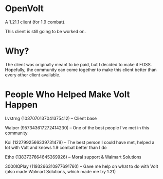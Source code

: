 # OpenVolt

A 1.21.1 client (for 1.9 combat).

This client is still going to be worked on.

# Why?

The client was originally meant to be paid, but I decided to make it FOSS. Hopefully, the community can come together to make this client better than every other client available.

# People Who Helped Make Volt Happen

Lvstrng (1037070137041375412) – Client base

Walper (957343617272414230) – One of the best people I’ve met in this community

Koi (1227992566339731479) – The best person I could have met, helped a lot with Volt and knows 1.9 combat better than I do

Etho (1383737664645369926) – Moral support & Walmart Solutions

3000IQPlay (1193266310977691760) – Gave me help on what to do with Volt (also made Walmart Solutions, which made me try 1.21)
